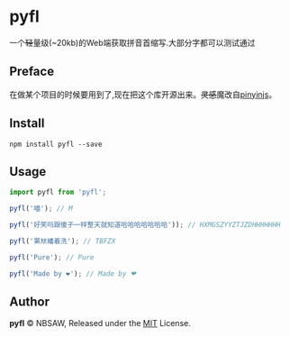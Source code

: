 # pyfl

一个~~轻~~量级(~20kb)的Web端获取拼音首缩写.大部分字都可以测试通过

## Preface

在做某个项目的时候要用到了,现在把这个库开源出来。~~灵感~~魔改自[pinyinjs](https://github.com/sxei/pinyinjs)。

## Install

``` shell
npm install pyfl --save
```

## Usage

``` js
import pyfl from 'pyfl';

pyfl('喵'); // M

pyfl('好笑吗跟傻子一样整天就知道哈哈哈哈哈哈哈')); // HXMGSZYYZTJZDHHHHHHH

pyfl('罤夶繙着洗'); // TBFZX

pyfl('Pure'); // Pure

pyfl('Made by ❤'); // Made by ❤
```

## Author

**pyfl** © NBSAW, Released under the [MIT](https://github.com/Nbsaw/pyfl/blob/master/LICENSE) License.

